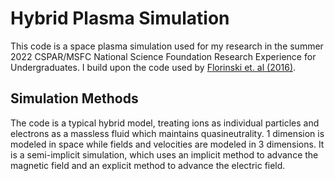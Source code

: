 # Hybrid Plasma Simulation

This code is a space plasma simulation used for my research in the summer 2022 CSPAR/MSFC National Science Foundation Research Experience for Undergraduates. I build upon the code used by [Florinski et. al \(2016\)](doi.org/10.3847/0004-637X/826/2/197). 

## Simulation Methods

The code is a typical hybrid model, treating ions as individual particles and electrons as a massless fluid which maintains quasineutrality. 1 dimension is modeled in space while fields and velocities are modeled in 3 dimensions. It is a semi-implicit simulation, which uses an implicit method to advance the magnetic field and an explicit method to advance the electric field. 

